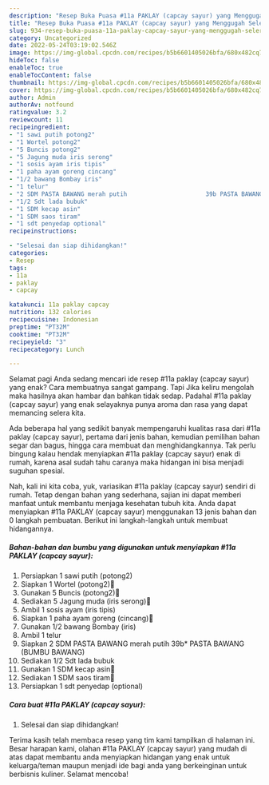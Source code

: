 ```yaml
---
description: "Resep Buka Puasa #11a PAKLAY (capcay sayur) yang Menggugah Selera"
title: "Resep Buka Puasa #11a PAKLAY (capcay sayur) yang Menggugah Selera"
slug: 934-resep-buka-puasa-11a-paklay-capcay-sayur-yang-menggugah-selera
category: Uncategorized
date: 2022-05-24T03:19:02.546Z
image: https://img-global.cpcdn.com/recipes/b5b6601405026bfa/680x482cq70/11a-paklay-capcay-sayur-foto-resep-utama.jpg
hideToc: false
enableToc: true
enableTocContent: false
thumbnail: https://img-global.cpcdn.com/recipes/b5b6601405026bfa/680x482cq70/11a-paklay-capcay-sayur-foto-resep-utama.jpg
cover: https://img-global.cpcdn.com/recipes/b5b6601405026bfa/680x482cq70/11a-paklay-capcay-sayur-foto-resep-utama.jpg
author: Admin
authorAv: notfound
ratingvalue: 3.2
reviewcount: 11
recipeingredient:
- "1 sawi putih potong2"
- "1 Wortel potong2"
- "5 Buncis potong2"
- "5 Jagung muda iris serong"
- "1 sosis ayam iris tipis"
- "1 paha ayam goreng cincang"
- "1/2 bawang Bombay iris"
- "1 telur"
- "2 SDM PASTA BAWANG merah putih                      39b PASTA BAWANG BUMBU BAWANG"
- "1/2 Sdt lada bubuk"
- "1 SDM kecap asin"
- "1 SDM saos tiram"
- "1 sdt penyedap optional"
recipeinstructions:

- "Selesai dan siap dihidangkan!"
categories:
- Resep
tags:
- 11a
- paklay
- capcay

katakunci: 11a paklay capcay 
nutrition: 132 calories
recipecuisine: Indonesian
preptime: "PT32M"
cooktime: "PT32M"
recipeyield: "3"
recipecategory: Lunch

---
```



Selamat pagi Anda sedang mencari ide resep #11a paklay (capcay sayur) yang enak? Cara membuatnya sangat gampang. Tapi Jika keliru mengolah maka hasilnya akan hambar dan bahkan tidak sedap. Padahal #11a paklay (capcay sayur) yang enak selayaknya punya aroma dan rasa yang dapat memancing selera kita.


Ada beberapa hal yang sedikit banyak mempengaruhi kualitas rasa dari #11a paklay (capcay sayur), pertama dari jenis bahan, kemudian pemilihan bahan segar dan bagus, hingga cara membuat dan menghidangkannya. Tak perlu bingung kalau hendak menyiapkan #11a paklay (capcay sayur) enak di rumah, karena asal sudah tahu caranya maka hidangan ini bisa menjadi suguhan spesial.




Nah, kali ini kita coba, yuk, variasikan #11a paklay (capcay sayur) sendiri di rumah. Tetap dengan bahan yang sederhana, sajian ini dapat memberi manfaat untuk membantu menjaga kesehatan tubuh kita. Anda dapat menyiapkan #11a PAKLAY (capcay sayur) menggunakan 13 jenis bahan dan 0 langkah pembuatan. Berikut ini langkah-langkah untuk membuat hidangannya.

<!--inarticleads1-->

##### Bahan-bahan dan bumbu yang digunakan untuk menyiapkan #11a PAKLAY (capcay sayur):

1. Persiapkan 1 sawi putih (potong2)
1. Siapkan 1 Wortel (potong2)🥗
1. Gunakan 5 Buncis (potong2)🥗
1. Sediakan 5 Jagung muda (iris serong)🥗
1. Ambil 1 sosis ayam (iris tipis)
1. Siapkan 1 paha ayam goreng (cincang)🥗
1. Gunakan 1/2 bawang Bombay (iris)
1. Ambil 1 telur
1. Siapkan 2 SDM PASTA BAWANG merah putih                      39b* PASTA BAWANG (BUMBU BAWANG)
1. Sediakan 1/2 Sdt lada bubuk
1. Gunakan 1 SDM kecap asin🥗
1. Sediakan 1 SDM saos tiram🥗
1. Persiapkan 1 sdt penyedap (optional)




<!--inarticleads2-->

##### Cara buat #11a PAKLAY (capcay sayur):


1. Selesai dan siap dihidangkan!



Terima kasih telah membaca resep yang tim kami tampilkan di halaman ini. Besar harapan kami, olahan #11a PAKLAY (capcay sayur) yang mudah di atas dapat membantu anda menyiapkan hidangan yang enak untuk keluarga/teman maupun menjadi ide bagi anda yang berkeinginan untuk berbisnis kuliner. Selamat mencoba!
